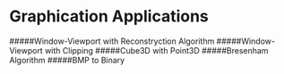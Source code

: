 Graphication Applications
===========

#####Window-Viewport with Reconstryction Algorithm
#####Window-Viewport with Clipping
#####Cube3D with Point3D
#####Bresenham Algorithm
#####BMP to Binary
